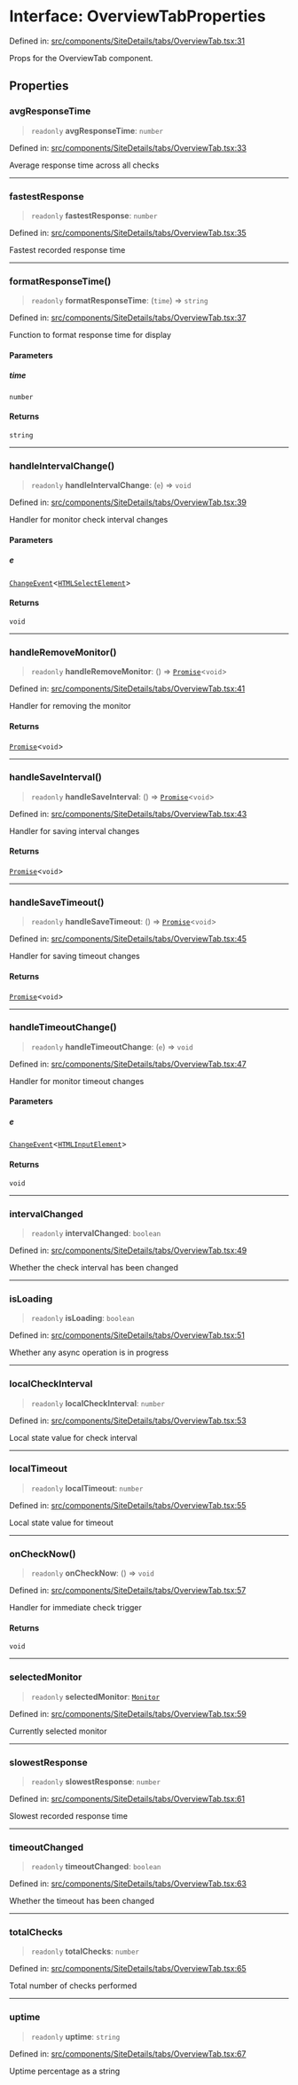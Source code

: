 # Interface: OverviewTabProperties

Defined in: [src/components/SiteDetails/tabs/OverviewTab.tsx:31](https://github.com/Nick2bad4u/Uptime-Watcher/blob/dca5483e793478722cd3e6e125cafcec5fc771f0/src/components/SiteDetails/tabs/OverviewTab.tsx#L31)

Props for the OverviewTab component.

## Properties

### avgResponseTime

> `readonly` **avgResponseTime**: `number`

Defined in: [src/components/SiteDetails/tabs/OverviewTab.tsx:33](https://github.com/Nick2bad4u/Uptime-Watcher/blob/dca5483e793478722cd3e6e125cafcec5fc771f0/src/components/SiteDetails/tabs/OverviewTab.tsx#L33)

Average response time across all checks

***

### fastestResponse

> `readonly` **fastestResponse**: `number`

Defined in: [src/components/SiteDetails/tabs/OverviewTab.tsx:35](https://github.com/Nick2bad4u/Uptime-Watcher/blob/dca5483e793478722cd3e6e125cafcec5fc771f0/src/components/SiteDetails/tabs/OverviewTab.tsx#L35)

Fastest recorded response time

***

### formatResponseTime()

> `readonly` **formatResponseTime**: (`time`) => `string`

Defined in: [src/components/SiteDetails/tabs/OverviewTab.tsx:37](https://github.com/Nick2bad4u/Uptime-Watcher/blob/dca5483e793478722cd3e6e125cafcec5fc771f0/src/components/SiteDetails/tabs/OverviewTab.tsx#L37)

Function to format response time for display

#### Parameters

##### time

`number`

#### Returns

`string`

***

### handleIntervalChange()

> `readonly` **handleIntervalChange**: (`e`) => `void`

Defined in: [src/components/SiteDetails/tabs/OverviewTab.tsx:39](https://github.com/Nick2bad4u/Uptime-Watcher/blob/dca5483e793478722cd3e6e125cafcec5fc771f0/src/components/SiteDetails/tabs/OverviewTab.tsx#L39)

Handler for monitor check interval changes

#### Parameters

##### e

[`ChangeEvent`](https://github.com/DefinitelyTyped/DefinitelyTyped/blob/1a60e1b9a9062ff9c48c681ca3d8b6f717b616b9/types/react/index.d.ts#L2018)\<[`HTMLSelectElement`](https://developer.mozilla.org/docs/Web/API/HTMLSelectElement)\>

#### Returns

`void`

***

### handleRemoveMonitor()

> `readonly` **handleRemoveMonitor**: () => [`Promise`](https://developer.mozilla.org/docs/Web/JavaScript/Reference/Global_Objects/Promise)\<`void`\>

Defined in: [src/components/SiteDetails/tabs/OverviewTab.tsx:41](https://github.com/Nick2bad4u/Uptime-Watcher/blob/dca5483e793478722cd3e6e125cafcec5fc771f0/src/components/SiteDetails/tabs/OverviewTab.tsx#L41)

Handler for removing the monitor

#### Returns

[`Promise`](https://developer.mozilla.org/docs/Web/JavaScript/Reference/Global_Objects/Promise)\<`void`\>

***

### handleSaveInterval()

> `readonly` **handleSaveInterval**: () => [`Promise`](https://developer.mozilla.org/docs/Web/JavaScript/Reference/Global_Objects/Promise)\<`void`\>

Defined in: [src/components/SiteDetails/tabs/OverviewTab.tsx:43](https://github.com/Nick2bad4u/Uptime-Watcher/blob/dca5483e793478722cd3e6e125cafcec5fc771f0/src/components/SiteDetails/tabs/OverviewTab.tsx#L43)

Handler for saving interval changes

#### Returns

[`Promise`](https://developer.mozilla.org/docs/Web/JavaScript/Reference/Global_Objects/Promise)\<`void`\>

***

### handleSaveTimeout()

> `readonly` **handleSaveTimeout**: () => [`Promise`](https://developer.mozilla.org/docs/Web/JavaScript/Reference/Global_Objects/Promise)\<`void`\>

Defined in: [src/components/SiteDetails/tabs/OverviewTab.tsx:45](https://github.com/Nick2bad4u/Uptime-Watcher/blob/dca5483e793478722cd3e6e125cafcec5fc771f0/src/components/SiteDetails/tabs/OverviewTab.tsx#L45)

Handler for saving timeout changes

#### Returns

[`Promise`](https://developer.mozilla.org/docs/Web/JavaScript/Reference/Global_Objects/Promise)\<`void`\>

***

### handleTimeoutChange()

> `readonly` **handleTimeoutChange**: (`e`) => `void`

Defined in: [src/components/SiteDetails/tabs/OverviewTab.tsx:47](https://github.com/Nick2bad4u/Uptime-Watcher/blob/dca5483e793478722cd3e6e125cafcec5fc771f0/src/components/SiteDetails/tabs/OverviewTab.tsx#L47)

Handler for monitor timeout changes

#### Parameters

##### e

[`ChangeEvent`](https://github.com/DefinitelyTyped/DefinitelyTyped/blob/1a60e1b9a9062ff9c48c681ca3d8b6f717b616b9/types/react/index.d.ts#L2018)\<[`HTMLInputElement`](https://developer.mozilla.org/docs/Web/API/HTMLInputElement)\>

#### Returns

`void`

***

### intervalChanged

> `readonly` **intervalChanged**: `boolean`

Defined in: [src/components/SiteDetails/tabs/OverviewTab.tsx:49](https://github.com/Nick2bad4u/Uptime-Watcher/blob/dca5483e793478722cd3e6e125cafcec5fc771f0/src/components/SiteDetails/tabs/OverviewTab.tsx#L49)

Whether the check interval has been changed

***

### isLoading

> `readonly` **isLoading**: `boolean`

Defined in: [src/components/SiteDetails/tabs/OverviewTab.tsx:51](https://github.com/Nick2bad4u/Uptime-Watcher/blob/dca5483e793478722cd3e6e125cafcec5fc771f0/src/components/SiteDetails/tabs/OverviewTab.tsx#L51)

Whether any async operation is in progress

***

### localCheckInterval

> `readonly` **localCheckInterval**: `number`

Defined in: [src/components/SiteDetails/tabs/OverviewTab.tsx:53](https://github.com/Nick2bad4u/Uptime-Watcher/blob/dca5483e793478722cd3e6e125cafcec5fc771f0/src/components/SiteDetails/tabs/OverviewTab.tsx#L53)

Local state value for check interval

***

### localTimeout

> `readonly` **localTimeout**: `number`

Defined in: [src/components/SiteDetails/tabs/OverviewTab.tsx:55](https://github.com/Nick2bad4u/Uptime-Watcher/blob/dca5483e793478722cd3e6e125cafcec5fc771f0/src/components/SiteDetails/tabs/OverviewTab.tsx#L55)

Local state value for timeout

***

### onCheckNow()

> `readonly` **onCheckNow**: () => `void`

Defined in: [src/components/SiteDetails/tabs/OverviewTab.tsx:57](https://github.com/Nick2bad4u/Uptime-Watcher/blob/dca5483e793478722cd3e6e125cafcec5fc771f0/src/components/SiteDetails/tabs/OverviewTab.tsx#L57)

Handler for immediate check trigger

#### Returns

`void`

***

### selectedMonitor

> `readonly` **selectedMonitor**: [`Monitor`](../../../../../../shared/types/interfaces/Monitor.md)

Defined in: [src/components/SiteDetails/tabs/OverviewTab.tsx:59](https://github.com/Nick2bad4u/Uptime-Watcher/blob/dca5483e793478722cd3e6e125cafcec5fc771f0/src/components/SiteDetails/tabs/OverviewTab.tsx#L59)

Currently selected monitor

***

### slowestResponse

> `readonly` **slowestResponse**: `number`

Defined in: [src/components/SiteDetails/tabs/OverviewTab.tsx:61](https://github.com/Nick2bad4u/Uptime-Watcher/blob/dca5483e793478722cd3e6e125cafcec5fc771f0/src/components/SiteDetails/tabs/OverviewTab.tsx#L61)

Slowest recorded response time

***

### timeoutChanged

> `readonly` **timeoutChanged**: `boolean`

Defined in: [src/components/SiteDetails/tabs/OverviewTab.tsx:63](https://github.com/Nick2bad4u/Uptime-Watcher/blob/dca5483e793478722cd3e6e125cafcec5fc771f0/src/components/SiteDetails/tabs/OverviewTab.tsx#L63)

Whether the timeout has been changed

***

### totalChecks

> `readonly` **totalChecks**: `number`

Defined in: [src/components/SiteDetails/tabs/OverviewTab.tsx:65](https://github.com/Nick2bad4u/Uptime-Watcher/blob/dca5483e793478722cd3e6e125cafcec5fc771f0/src/components/SiteDetails/tabs/OverviewTab.tsx#L65)

Total number of checks performed

***

### uptime

> `readonly` **uptime**: `string`

Defined in: [src/components/SiteDetails/tabs/OverviewTab.tsx:67](https://github.com/Nick2bad4u/Uptime-Watcher/blob/dca5483e793478722cd3e6e125cafcec5fc771f0/src/components/SiteDetails/tabs/OverviewTab.tsx#L67)

Uptime percentage as a string
